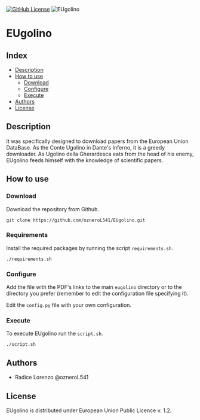 [![GitHub License](https://img.shields.io/badge/License-EUPL_1.2-blue)](https://eupl.eu/1.2/en)
![EUgolino](https://healthchecks.io/b/2/74b3ef6e-1290-4e57-9be9-ae6138f53ab3.svg)
# EUgolino

## Index
  - [Description](#description)
  - [How to use](#how-to-use)
      - [Download](#download)
      - [Configure](#configure)
      - [Execute](#execute)
 - [Authors](#authors)
 - [License](#license)

## Description
It was specifically designed to download papers from the European Union DataBase.
As the Conte Ugolino in Dante's Inferno, it is a greedy downloader.
As Ugolino della Gherardesca eats from the head of his enemy, 
EUgolino feeds himself with the knowledge of scientific papers.

## How to use
### Download
Download the repository from Github.

    git clone https://github.com/ozneroL541/EUgolino.git

### Requirements
Install the required packages by running the script ```requirements.sh```.

    ./requirements.sh

### Configure
Add the file with the PDF's links to the main ```eugolino``` directory or to the directory you prefer (remember to edit the configuration file specifying it).

Edit the ```config.py``` file with your own configuration.

### Execute
To execute EUgolino run the ```script.sh```.

    ./script.sh

## Authors
- Radice Lorenzo    @ozneroL541

## License
EUgolino is distributed under European Union Public Licence v. 1.2.
